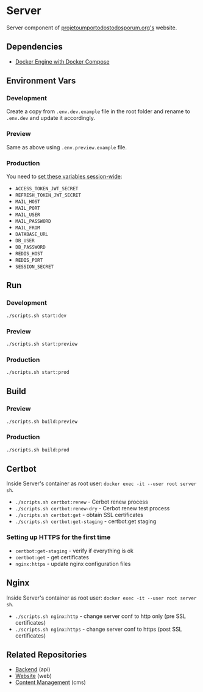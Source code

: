 # Server
Server component of [projetoumportodostodosporum.org's](https://projetoumportodostodosporum.org) website.


## Dependencies
- [Docker Engine with Docker Compose](https://docs.docker.com/engine/install/)


## Environment Vars
### Development
Create a copy from ``.env.dev.example`` file in the root folder and rename to ``.env.dev`` and update it accordingly.

### Preview
Same as above using ``.env.preview.example`` file.

### Production
You need to [set these variables session-wide](https://help.ubuntu.com/community/EnvironmentVariables#Session-wide_environment_variables):
- ``ACCESS_TOKEN_JWT_SECRET``
- ``REFRESH_TOKEN_JWT_SECRET``
- ``MAIL_HOST``
- ``MAIL_PORT``
- ``MAIL_USER``
- ``MAIL_PASSWORD``
- ``MAIL_FROM``
- ``DATABASE_URL``
- ``DB_USER``
- ``DB_PASSWORD``
- ``REDIS_HOST``
- ``REDIS_PORT``
- ``SESSION_SECRET``


## Run
### Development
```bash
./scripts.sh start:dev
```
### Preview
```bash
./scripts.sh start:preview
```
### Production
```bash
./scripts.sh start:prod
```


## Build
### Preview
```bash
./scripts.sh build:preview
```
### Production
```bash
./scripts.sh build:prod
```


## Certbot
Inside Server's container as root user: ``docker exec -it --user root server sh``.

- ``./scripts.sh certbot:renew``       - Cerbot renew process
- ``./scripts.sh certbot:renew-dry``   - Cerbot renew test process
- ``./scripts.sh certbot:get``         - obtain SSL certificates
- ``./scripts.sh certbot:get-staging`` - certbot:get staging


### Setting up HTTPS for the first time
- ``certbot:get-staging`` - verify if everything is ok
- ``certbot:get`` - get certificates 
- ``nginx:https`` - update nginx configuration files 


## Nginx
Inside Server's container as root user: ``docker exec -it --user root server sh``.

- ``./scripts.sh nginx:http``          - change server conf to http only (pre SSL certificates)
- ``./scripts.sh nginx:https``         - change server conf to https (post SSL certificates)



## Related Repositories
- [Backend](https://github.com/ProjetoUmPorTodosTodosPorUm/api) (api)
- [Website](https://github.com/ProjetoUmPorTodosTodosPorUm/web) (web)
- [Content Management](https://github.com/ProjetoUmPorTodosTodosPorUm/cms) (cms)

